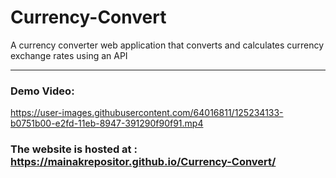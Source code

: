 # Currency-Convert
A currency converter web application that converts and calculates currency exchange rates using an API

<hr>

### Demo Video:

https://user-images.githubusercontent.com/64016811/125234133-b0751b00-e2fd-11eb-8947-391290f90f91.mp4


### The website is hosted at : https://mainakrepositor.github.io/Currency-Convert/
